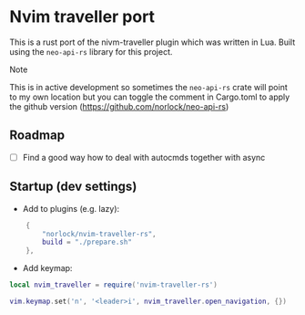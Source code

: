 # Nvim traveller port
This is a rust port of the nivm-traveller plugin which was written in Lua. Built using the `neo-api-rs` library for this project. 

> [!NOTE]
> This is in active development so sometimes the `neo-api-rs` crate will point to my own location but you can toggle the comment in Cargo.toml to apply the github version (https://github.com/norlock/neo-api-rs)

## Roadmap
- [ ] Find a good way how to deal with autocmds together with async

## Startup (dev settings)
- Add to plugins (e.g. lazy): 

```lua 
	{
		"norlock/nvim-traveller-rs",
		build = "./prepare.sh"
	},
```

- Add keymap: 

```lua
local nvim_traveller = require('nvim-traveller-rs')

vim.keymap.set('n', '<leader>i', nvim_traveller.open_navigation, {})
```
